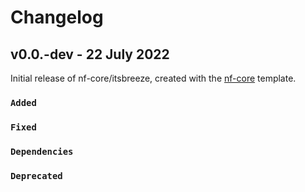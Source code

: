 # Changelog

## v0.0.-dev - 22 July 2022

Initial release of nf-core/itsbreeze, created with the [nf-core](https://nf-co.re/) template.

### `Added`

### `Fixed`

### `Dependencies`

### `Deprecated`
